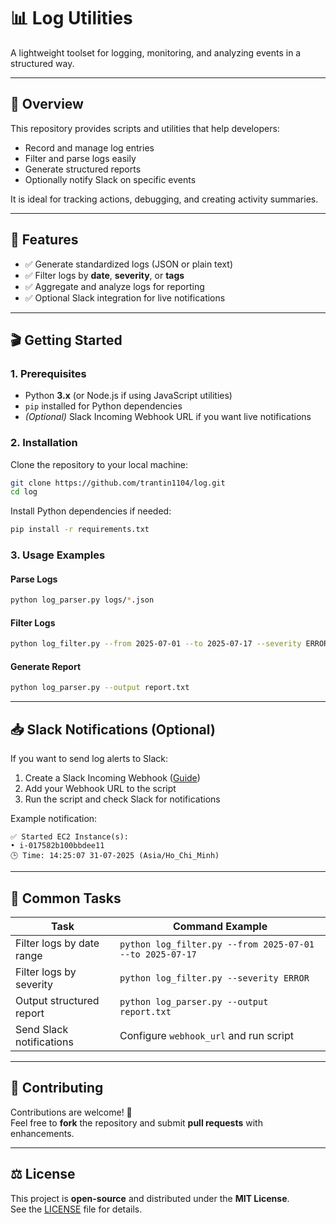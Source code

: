 # 📊 Log Utilities

A lightweight toolset for logging, monitoring, and analyzing events in a structured way.

---

## 🧾 Overview

This repository provides scripts and utilities that help developers:

- Record and manage log entries
- Filter and parse logs easily
- Generate structured reports
- Optionally notify Slack on specific events

It is ideal for tracking actions, debugging, and creating activity summaries.

---

## 🚀 Features

- ✅ Generate standardized logs (JSON or plain text)  
- ✅ Filter logs by **date**, **severity**, or **tags**  
- ✅ Aggregate and analyze logs for reporting  
- ✅ Optional Slack integration for live notifications  

---

## 🎬 Getting Started

### 1. Prerequisites

- Python **3.x** (or Node.js if using JavaScript utilities)
- `pip` installed for Python dependencies
- *(Optional)* Slack Incoming Webhook URL if you want live notifications

### 2. Installation

Clone the repository to your local machine:

```bash
git clone https://github.com/trantin1104/log.git
cd log
```

Install Python dependencies if needed:

```bash
pip install -r requirements.txt
```

### 3. Usage Examples

#### **Parse Logs**

```bash
python log_parser.py logs/*.json
```

#### **Filter Logs**

```bash
python log_filter.py --from 2025-07-01 --to 2025-07-17 --severity ERROR
```

#### **Generate Report**

```bash
python log_parser.py --output report.txt
```

---

## 📥 Slack Notifications (Optional)

If you want to send log alerts to Slack:

1. Create a Slack Incoming Webhook ([Guide](https://api.slack.com/messaging/webhooks))  
2. Add your Webhook URL to the script  
3. Run the script and check Slack for notifications

Example notification:

```
✅ Started EC2 Instance(s):
• i-017582b100bbdee11
🕒 Time: 14:25:07 31-07-2025 (Asia/Ho_Chi_Minh)
```

---

## 🧠 Common Tasks

| Task                             | Command Example                                          |
|----------------------------------|----------------------------------------------------------|
| Filter logs by date range        | `python log_filter.py --from 2025-07-01 --to 2025-07-17` |
| Filter logs by severity          | `python log_filter.py --severity ERROR`                  |
| Output structured report         | `python log_parser.py --output report.txt`               |
| Send Slack notifications         | Configure `webhook_url` and run script                   |

---

## 🧭 Contributing

Contributions are welcome! 🎉  
Feel free to **fork** the repository and submit **pull requests** with enhancements.

---

## ⚖️ License

This project is **open-source** and distributed under the **MIT License**.  
See the [LICENSE](LICENSE) file for details.
